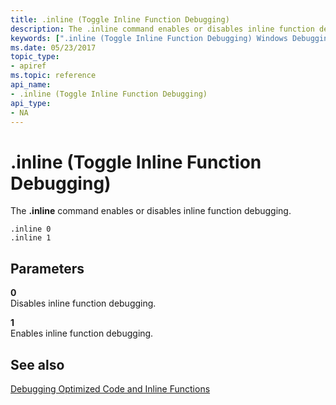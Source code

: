 ```yaml
---
title: .inline (Toggle Inline Function Debugging)
description: The .inline command enables or disables inline function debugging.
keywords: [".inline (Toggle Inline Function Debugging) Windows Debugging"]
ms.date: 05/23/2017
topic_type:
- apiref
ms.topic: reference
api_name:
- .inline (Toggle Inline Function Debugging)
api_type:
- NA
---
```


# .inline (Toggle Inline Function Debugging)


The **.inline** command enables or disables inline function debugging.

```dbgcmd
.inline 0
.inline 1
```

## Parameters


<span id="_______0"></span> **0**  
Disables inline function debugging.

<span id="_______1______"></span> **1**   
Enables inline function debugging.

## <span id="see_also"></span>See also


[Debugging Optimized Code and Inline Functions](../debugger/debugging-optimized-code-and-inline-functions-external.md)

 

 






